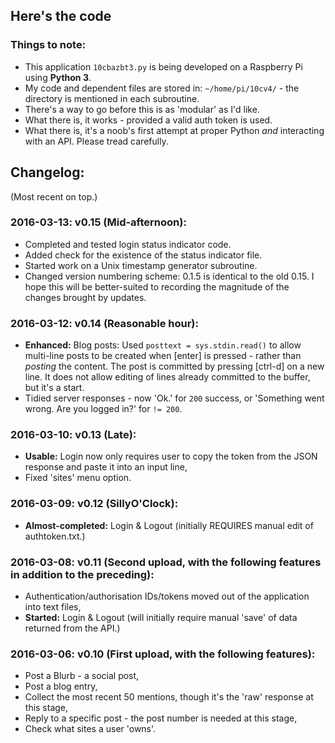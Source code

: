 ## Here's the code
### Things to note:
* This application `10cbazbt3.py` is being developed on a Raspberry Pi using **Python 3**.
* My code and dependent files are stored in: `~/home/pi/10cv4/` - the directory is mentioned in each subroutine.
* There's a way to go before this is as 'modular' as I'd like.
* What there is, it works - provided a valid auth token is used.
* What there is, it's a noob's first attempt at proper Python *and* interacting with an API.  Please tread carefully.

## Changelog:
(Most recent on top.)

### 2016-03-13: v0.15 (Mid-afternoon):
* Completed and tested login status indicator code.
* Added check for the existence of the status indicator file.
* Started work on a Unix timestamp generator subroutine.
* Changed version numbering scheme: 0.1.5 is identical to the old 0.15.  I hope this will be better-suited to recording the magnitude of the changes brought by updates.

### 2016-03-12: v0.14 (Reasonable hour):
* **Enhanced:** Blog posts: Used `posttext = sys.stdin.read()` to allow multi-line posts to be created when [enter] is pressed - rather than *posting* the content.  The post is committed by pressing [ctrl-d] on a new line.  It does not allow editing of lines already committed to the buffer, but it's a start.
* Tidied server responses - now 'Ok.' for `200` success, or 'Something went wrong. Are you logged in?' for `!= 200`.

### 2016-03-10: v0.13 (Late):
* **Usable:** Login now only requires user to copy the token from the JSON response and paste it into an input line,
* Fixed 'sites' menu option.

### 2016-03-09: v0.12 (SillyO'Clock):
* **Almost-completed:** Login & Logout (initially REQUIRES manual edit of authtoken.txt.)

### 2016-03-08: v0.11 (Second upload, with the following features in addition to the preceding):
* Authentication/authorisation IDs/tokens moved out of the application into text files,
* **Started:** Login & Logout (will initially require manual 'save' of data returned from the API.)

### 2016-03-06: v0.10 (First upload, with the following features):
* Post a Blurb - a social post,
* Post a blog entry,
* Collect the most recent 50 mentions, though it's the 'raw' response at this stage,
* Reply to a specific post - the post number is needed at this stage,
* Check what sites a user 'owns'.
